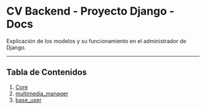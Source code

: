 # CV Backend - Proyecto Django - Docs

Explicación de los modelos y su funcionamiento en el administrador de Django.

---

## Tabla de Contenidos

1. [Core](core.md)
2. [multimedia_manager](multimedia_manager.md)
3. [base_user](base_user.md)
